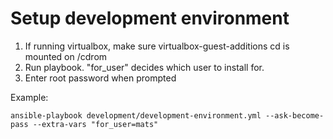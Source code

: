 # Setup development environment

1. If running virtualbox, make sure virtualbox-guest-additions cd is mounted on /cdrom
2. Run playbook. "for_user" decides which user to install for.
3. Enter root password when prompted

Example: 
```
ansible-playbook development/development-environment.yml --ask-become-pass --extra-vars "for_user=mats"
```